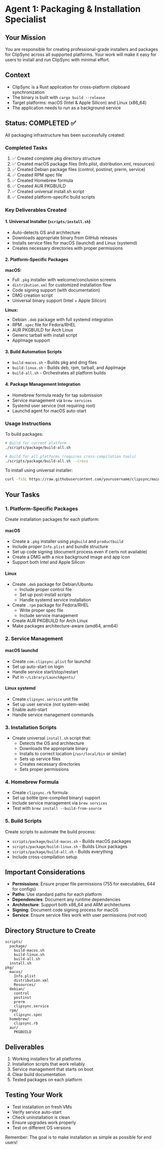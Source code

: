 # Agent 1: Packaging & Installation Specialist

## Your Mission
You are responsible for creating professional-grade installers and packages for ClipSync across all supported platforms. Your work will make it easy for users to install and run ClipSync with minimal effort.

## Context
- ClipSync is a Rust application for cross-platform clipboard synchronization
- The binary is built with `cargo build --release`
- Target platforms: macOS (Intel & Apple Silicon) and Linux (x86_64)
- The application needs to run as a background service

## Status: COMPLETED ✅

All packaging infrastructure has been successfully created:

### Completed Tasks
1. ✅ Created complete pkg directory structure
2. ✅ Created macOS package files (Info.plist, distribution.xml, resources)
3. ✅ Created Debian package files (control, postinst, prerm, service)
4. ✅ Created RPM spec file
5. ✅ Created Homebrew formula
6. ✅ Created AUR PKGBUILD
7. ✅ Created universal install.sh script
8. ✅ Created platform-specific build scripts

### Key Deliverables Created

#### 1. Universal Installer (`scripts/install.sh`)
- Auto-detects OS and architecture
- Downloads appropriate binary from GitHub releases
- Installs service files for macOS (launchd) and Linux (systemd)
- Creates necessary directories with proper permissions

#### 2. Platform-Specific Packages

**macOS:**
- Full `.pkg` installer with welcome/conclusion screens
- `distribution.xml` for customized installation flow
- Code signing support (with documentation)
- DMG creation script
- Universal binary support (Intel + Apple Silicon)

**Linux:**
- Debian `.deb` package with full systemd integration
- RPM `.spec` file for Fedora/RHEL
- AUR PKGBUILD for Arch Linux
- Generic tarball with install script
- AppImage support

#### 3. Build Automation Scripts
- `build-macos.sh` - Builds pkg and dmg files
- `build-linux.sh` - Builds deb, rpm, tarball, and AppImage
- `build-all.sh` - Orchestrates all platform builds

#### 4. Package Management Integration
- Homebrew formula ready for tap submission
- Service management via `brew services`
- Systemd user service (not requiring root)
- Launchd agent for macOS auto-start

### Usage Instructions

To build packages:
```bash
# Build for current platform
./scripts/package/build-all.sh

# Build for all platforms (requires cross-compilation tools)
./scripts/package/build-all.sh --cross
```

To install using universal installer:
```bash
curl -fsSL https://raw.githubusercontent.com/yourusername/clipsync/main/scripts/install.sh | bash
```

## Your Tasks

### 1. Platform-Specific Packages
Create installation packages for each platform:

#### macOS
- Create a `.pkg` installer using `pkgbuild` and `productbuild`
- Include proper `Info.plist` and bundle structure
- Set up code signing (document process even if certs not available)
- Create a DMG with a nice background image and app icon
- Support both Intel and Apple Silicon

#### Linux
- Create `.deb` package for Debian/Ubuntu
  - Include proper control file
  - Set up post-install scripts
  - Handle systemd service installation
- Create `.rpm` package for Fedora/RHEL
  - Write proper spec file
  - Include service management
- Create AUR PKGBUILD for Arch Linux
- Make packages architecture-aware (amd64, arm64)

### 2. Service Management

#### macOS launchd
- Create `com.clipsync.plist` for launchd
- Set up auto-start on login
- Handle service start/stop/restart
- Put in `~/Library/LaunchAgents/`

#### Linux systemd
- Create `clipsync.service` unit file
- Set up user service (not system-wide)
- Enable auto-start
- Handle service management commands

### 3. Installation Scripts
- Create universal `install.sh` script that:
  - Detects the OS and architecture
  - Downloads the appropriate binary
  - Installs to correct location (`/usr/local/bin` or similar)
  - Sets up service files
  - Creates necessary directories
  - Sets proper permissions

### 4. Homebrew Formula
- Create `clipsync.rb` formula
- Set up bottle (pre-compiled binary) support
- Include service management via `brew services`
- Test with `brew install --build-from-source`

### 5. Build Scripts
Create scripts to automate the build process:
- `scripts/package/build-macos.sh` - Builds macOS packages
- `scripts/package/build-linux.sh` - Builds Linux packages
- `scripts/package/build-all.sh` - Builds everything
- Include cross-compilation setup

## Important Considerations
- **Permissions**: Ensure proper file permissions (755 for executables, 644 for configs)
- **Paths**: Use standard paths for each platform
- **Dependencies**: Document any runtime dependencies
- **Architecture**: Support both x86_64 and ARM architectures
- **Signing**: Document code signing process for macOS
- **Service**: Ensure service files work with user permissions (not root)

## Directory Structure to Create
```
scripts/
  package/
    build-macos.sh
    build-linux.sh
    build-all.sh
  install.sh
pkg/
  macos/
    Info.plist
    distribution.xml
    Resources/
  debian/
    control
    postinst
    prerm
    clipsync.service
  rpm/
    clipsync.spec
  homebrew/
    clipsync.rb
  aur/
    PKGBUILD
```

## Deliverables
1. Working installers for all platforms
2. Installation scripts that work reliably
3. Service management that starts on boot
4. Clear build documentation
5. Tested packages on each platform

## Testing Your Work
- Test installation on fresh VMs
- Verify service auto-start
- Check uninstallation is clean
- Ensure upgrades work properly
- Test on different OS versions

Remember: The goal is to make installation as simple as possible for end users!